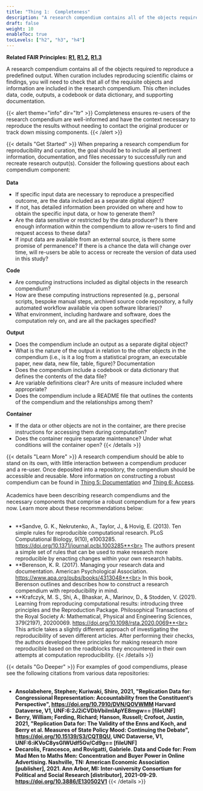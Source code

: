 ```yaml
---
title: "Thing 1:  Completeness"
description: "A research compendium contains all of the objects required to reproduce a predefined output."
draft: false
weight: 10
enableToc: true
tocLevels: ["h2", "h3", "h4"]
---
```

**Related FAIR Principles: [R1](https://www.go-fair.org/fair-principles/r1-metadata-richly-described-plurality-accurate-relevant-attributes/), [R1.2](https://www.go-fair.org/fair-principles/r1-2-metadata-associated-detailed-provenance/), [R1.3](https://www.go-fair.org/fair-principles/r1-3-metadata-meet-domain-relevant-community-standards/)**

A research compendium contains all of the objects required to reproduce a predefined output. 
When curation includes reproducing scientific claims or findings, you will need to check that all of the requisite objects and information are included in the research compendium. This often includes data, code, outputs, a codebook or data dictionary, and supporting documentation.

{{< alert theme="info" dir="ltr" >}}
Completeness ensures re-users of the research compendium are well-informed and have the context necessary to reproduce the results without needing to contact the original producer or track down missing components. 
{{< /alert >}}<br>

{{< details "Get Started" >}}
When preparing a research compendium for reproducibility and curation, the goal should be to include all pertinent information, documentation, and files necessary to successfully run and recreate research output(s). Consider the following questions about each compendium component:
<br><br>
**Data**
- If specific input data are necessary to reproduce a prespecified outcome, are the data included as a separate digital object? 
- If not, has detailed information been provided on where and how to obtain the specific input data, or how to generate them? 
- Are the data sensitive or restricted by the data producer? Is there enough information within the compendium to allow re-users to find and request access to these data? 
- If input data are available from an external source, is there some promise of permanence? If there is a chance the data will change over time, will re-users be able to access or recreate the version of data used in this study?

**Code**
- Are computing instructions included as digital objects in the research compendium?
- How are these computing instructions represented (e.g., personal scripts, bespoke manual steps, archived source code repository, a fully automated workflow available via open software libraries)?
- What environment, including hardware and software, does the computation rely on, and are all the packages specified? 

**Output** 
- Does the compendium include an output as a separate digital object?
- What is the nature of the output in relation to the other objects in the compendium (i.e., is it a log from a statistical program, an executable paper, new data, new file, table, figure)?
Documentation 
- Does the compendium include a codebook or data dictionary that defines the contents of the data file?
- Are variable definitions clear? Are units of measure included where appropriate? 
- Does the compendium include a README file that outlines the contents of the compendium and the relationships among them?

**Container**
- If the data or other objects are not in the container, are there precise instructions for accessing them during computation?
- Does the container require separate maintenance? Under what conditions will the container open?
{{< /details >}}

{{< details "Learn More" >}}
A research compendium should be able to stand on its own, with little interaction between a compendium producer and a re-user. Once deposited into a repository, the compendium should be accessible and reusable. More information on constructing a robust compendium can be found in [Thing 5: Documentation](../thing05) and [Thing 6: Access](../thing06).
<br><br>
Academics have been describing research compendiums and the necessary components that comprise a robust compendium for a few years now. Learn more about these recommendations below:  
<br>
- **Sandve, G. K., Nekrutenko, A., Taylor, J., & Hovig, E. (2013). Ten simple rules for reproducible computational research. PLoS Computational Biology, 9(10), e1003285. https://doi.org/10.1371/journal.pcbi.1003285**<br>
The authors present a simple set of rules that can be used to make research more reproducible by enacting changes within your own research habits. 
- **Berenson, K. R. (2017). Managing your research data and documentation. American Psychological Association. https://www.apa.org/pubs/books/4313048**<br>
In this book, Berenson outlines and describes how to construct a research compendium with reproducibility in mind. 
- **Krafczyk, M. S., Shi, A., Bhaskar, A., Marinov, D., & Stodden, V. (2021). Learning from reproducing computational results: introducing three principles and the Reproduction Package. Philosophical Transactions of the Royal Society A: Mathematical, Physical and Engineering Sciences, 379(2197), 20200069. https://doi.org/10.1098/rsta.2020.0069**<br>
This article takes a slightly different approach of investigating the reproducibility of seven different articles. After performing their checks, the authors developed three principles for making research more reproducible based on the roadblocks they encountered in their own attempts at computation reproducibility. 
{{< /details >}}

{{< details "Go Deeper" >}}
For examples of good compendiums, please see the following citations from various data repositories: 
<br><br>
- **Ansolabehere, Stephen; Kuriwaki, Shiro, 2021, "Replication Data for: Congressional Representation: Accountability from the Constituent’s Perspective", https://doi.org/10.7910/DVN/QOVWMM Harvard Dataverse, V1, UNF:6:2J2iCVDbVbiImIApYE8mgw== [fileUNF]**
- **Berry, William; Fording, Richard; Hanson, Russell; Crofoot, Justin, 2021, "Replication Data for: The Validity of the Enns and Koch, and Berry et al. Measures of State Policy Mood: Continuing the Debate", https://doi.org/10.15139/S3/CQTBQU, UNC Dataverse, V1, UNF:6:iKVoC8ysGIWUdf5Gv/Cd9g== [fileUNF]** 
- **Decarolis, Francesco, and Rovigatti, Gabriele. Data and Code for: From Mad Men to Maths Men: Concentration and Buyer Power in Online Advertising. Nashville, TN: American Economic Association [publisher], 2021. Ann Arbor, MI: Inter-university Consortium for Political and Social Research [distributor], 2021-09-29. https://doi.org/10.3886/E130502V1**
{{< /details >}}

